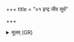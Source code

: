 +++
title = "०१ इन्द्र जीव सूर्य"

+++
<details><summary>मूलम् (GR)</summary>

+++(PSK 20.41.1, pāda a(b) are omitted in PSK)+++इन्द्र जीव सूर्य जीव  
देवा जीवा जीव्यासम् अहम् ।  
सर्वम् आयुर् जीव्यासम् ॥
</details>